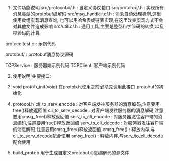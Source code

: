 1. 文件功能说明
src/protocol.c/.h : 自定义协议接口
src/protob.c/.h : 实现所有消息类型的protobuf编解码
src/msg_handler.c/.h : 消息自动处理机制,这里使用数组实现消息查询,
       也可以用哈希表或链表实现,在这里改变实现方式不会对其他文件造成影响
src/util.c/.h : 通用工具,主要是整型和字节码的转换,以及校验码的计算

protocoltest.c : 示例代码

protobuf/ : protobuf消息协议源码

TCPService : 服务器端示例代码
TCPClient: 客户端示例代码

2. 使用说明
主要接口:
1. void protob_init(void)
    在protob.h,使用之前必须先调用此接口,protobuf的初始化
2. protocol.h
  cli_to_serv_encode : 对客户端发往服务器的消息编码,注意要用free()释放返回值
  cli_to_serv_decode : 对客户端发往服务器的消息解码,注意要用cmsg_free()释放返回值
  serv_to_cli_encode : 对服务器发往客户端的消息编码,注意要用free()释放返回值
  serv_to_cli_decode : 对服务器发往客户端的消息解码,注意要用smsg_free()释放返回值
  cmsg_free() : 释放内存,与cli_to_serv_decode配合使用
  smsg_free() : 释放内存,与serv_to_cli_decode配合使用

3. build_protob
用于生成自定义protobuf消息编解码的源文件
